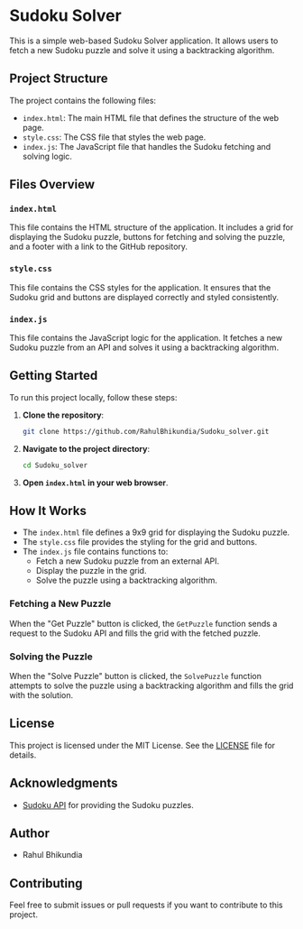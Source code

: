 # Sudoku Solver

This is a simple web-based Sudoku Solver application. It allows users to fetch a new Sudoku puzzle and solve it using a backtracking algorithm.

## Project Structure

The project contains the following files:

- `index.html`: The main HTML file that defines the structure of the web page.
- `style.css`: The CSS file that styles the web page.
- `index.js`: The JavaScript file that handles the Sudoku fetching and solving logic.

## Files Overview

### `index.html`

This file contains the HTML structure of the application. It includes a grid for displaying the Sudoku puzzle, buttons for fetching and solving the puzzle, and a footer with a link to the GitHub repository.

### `style.css`

This file contains the CSS styles for the application. It ensures that the Sudoku grid and buttons are displayed correctly and styled consistently.

### `index.js`

This file contains the JavaScript logic for the application. It fetches a new Sudoku puzzle from an API and solves it using a backtracking algorithm.

## Getting Started

To run this project locally, follow these steps:

1. **Clone the repository**:
   ```sh
   git clone https://github.com/RahulBhikundia/Sudoku_solver.git
   ```
2. **Navigate to the project directory**:
   ```sh
   cd Sudoku_solver
   ```
3. **Open `index.html` in your web browser**.

## How It Works

- The `index.html` file defines a 9x9 grid for displaying the Sudoku puzzle.
- The `style.css` file provides the styling for the grid and buttons.
- The `index.js` file contains functions to:
  - Fetch a new Sudoku puzzle from an external API.
  - Display the puzzle in the grid.
  - Solve the puzzle using a backtracking algorithm.

### Fetching a New Puzzle

When the "Get Puzzle" button is clicked, the `GetPuzzle` function sends a request to the Sudoku API and fills the grid with the fetched puzzle.

### Solving the Puzzle

When the "Solve Puzzle" button is clicked, the `SolvePuzzle` function attempts to solve the puzzle using a backtracking algorithm and fills the grid with the solution.

## License

This project is licensed under the MIT License. See the [LICENSE](LICENSE) file for details.

## Acknowledgments

- [Sudoku API](https://sugoku.onrender.com) for providing the Sudoku puzzles.

## Author

- Rahul Bhikundia

## Contributing

Feel free to submit issues or pull requests if you want to contribute to this project.
